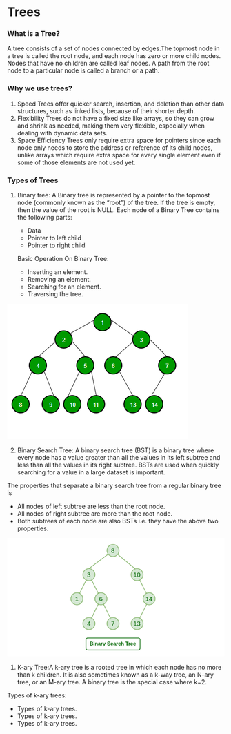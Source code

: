 # Trees

### What is a Tree?
 A tree consists of a set of nodes connected by edges.The topmost node in a tree is called the root node, and each node has zero or more child nodes. Nodes that have no children are called leaf nodes. A path from the root node to a particular node is called a branch or a path. 
 ### Why we use trees?
1. Speed 
Trees offer quicker search, insertion, and deletion than other data structures, such as linked lists, because of their shorter depth.
2. Flexibility
Trees do not have a fixed size like arrays, so they can grow and shrink as needed, making them very flexible, especially when dealing with dynamic data sets. 
3. Space Efficiency
Trees only require extra space for pointers since each node only needs to store the address or reference of its child nodes, unlike arrays which require extra space for every single element even if some of those elements are not used yet.

### Types of Trees
 1. Binary tree:
   A Binary tree is represented by a pointer to the topmost node (commonly known as the “root”) of the tree. If the tree is empty, then the value of the root is NULL. Each node of a Binary Tree contains the following parts:

      * Data
      * Pointer to left child
      * Pointer to right child

    Basic Operation On Binary Tree:
      * Inserting an element.
      * Removing an element.
      * Searching for an element.
      * Traversing the tree.

![Alt text](image.png)

2. Binary Search Tree:
A binary search tree (BST) is a binary tree where every node has a value greater than all the values in its left subtree and less than all the values in its right subtree. BSTs are used when quickly searching for a value in a large dataset is important.

The properties that separate a binary search tree from a regular binary tree is

   * All nodes of left subtree are less than the root node.
   * All nodes of right subtree are more than the root node.
   * Both subtrees of each node are also BSTs i.e. they have the above two properties.

![](image-1.png)


1. K-ary Tree:A k-ary tree is a rooted tree in which each node has no more than k children. It is also sometimes known as a k-way tree, an N-ary tree, or an M-ary tree. A binary tree is the special case where k=2.

Types of k-ary trees:
* Types of k-ary trees.
* Types of k-ary trees.
* Types of k-ary trees.

